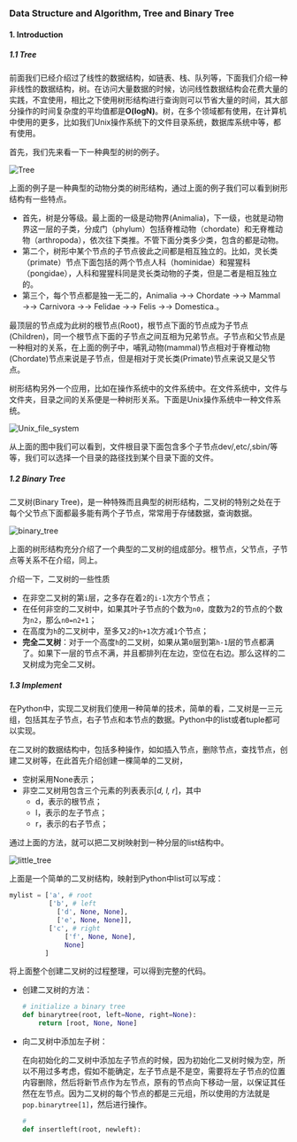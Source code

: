 ### Data Structure and Algorithm, Tree and Binary Tree

#### 1. Introduction

##### 1.1 Tree

前面我们已经介绍过了线性的数据结构，如链表、栈、队列等，下面我们介绍一种非线性的数据结构，树。在访问大量数据的时候，访问线性数据结构会花费大量的实践，不宜使用，相比之下使用树形结构进行查询则可以节省大量的时间，其大部分操作的时间复杂度的平均值都是**O(logN)**。树，在多个领域都有使用，在计算机中使用的更多，比如我们Unix操作系统下的文件目录系统，数据库系统中等，都有使用。

首先，我们先来看一下一种典型的树的例子。

![Tree](https://lynnlaulsl.files.wordpress.com/2016/10/biology.png)

上面的例子是一种典型的动物分类的树形结构，通过上面的例子我们可以看到树形结构有一些特点。

* 首先，树是分等级。最上面的一级是动物界(Animalia)，下一级，也就是动物界这一层的子类，分成门（phylum）包括脊椎动物（chordate）和无脊椎动物（arthropoda），依次往下类推。不管下面分类多少类，包含的都是动物。
* 第二个，树形中某个节点的子节点彼此之间都是相互独立的。比如，灵长类（primate）节点下面包括的两个节点人科（hominidae）和猩猩科（pongidae），人科和猩猩科同是灵长类动物的子类，但是二者是相互独立的。
* 第三个，每个节点都是独一无二的，Animalia →→ Chordate →→ Mammal →→ Carnivora →→ Felidae →→ Felis →→ Domestica.。

 最顶层的节点成为此树的根节点(Root)，根节点下面的节点成为子节点(Children)，同一个根节点下面的子节点之间互相为兄弟节点。子节点和父节点是一种相对的关系，在上面的例子中，哺乳动物(mammal)节点相对于脊椎动物(Chordate)节点来说是子节点，但是相对于灵长类(Primate)节点来说又是父节点。

树形结构另外一个应用，比如在操作系统中的文件系统中。在文件系统中，文件与文件夹，目录之间的关系便是一种树形关系。下面是Unix操作系统中一种文件系统。

![Unix_file_system](https://lynnlaulsl.files.wordpress.com/2016/10/directory.png)

从上面的图中我们可以看到，文件根目录下面包含多个子节点dev/,etc/,sbin/等等，我们可以选择一个目录的路径找到某个目录下面的文件。

##### 1.2 Binary Tree

二叉树(Binary Tree)，是一种特殊而且典型的树形结构，二叉树的特别之处在于每个父节点下面都最多能有两个子节点，常常用于存储数据，查询数据。

![binary_tree](https://lynnlaulsl.files.wordpress.com/2016/10/binary_tree.jpg)

上面的树形结构充分介绍了一个典型的二叉树的组成部分。根节点，父节点，子节点等关系不在介绍，同上。

介绍一下，二叉树的一些性质

* 在非空二叉树的第`i`层，之多存在着`2`的`i-1`次方个节点；
* 在任何非空的二叉树中，如果其叶子节点的个数为`n0`，度数为2的节点的个数为`n2`，那么`n0=n2+1`；
* 在高度为`h`的二叉树中，至多又`2`的`h+1`次方减`1`个节点；
* **完全二叉树**：对于一个高度`h`的二叉树，如果从第`0`层到第`h-1`层的节点都满了。如果下一层的节点不满，并且都排列在左边，空位在右边。那么这样的二叉树成为完全二叉树。

##### 1.3 Implement

在Python中，实现二叉树我们使用一种简单的技术，简单的看，二叉树是一三元组，包括其左子节点，右子节点和本节点的数据。Python中的list或者tuple都可以实现。

在二叉树的数据结构中，包括多种操作，如如插入节点，删除节点，查找节点，创建二叉树等，在此首先介绍创建一棵简单的二叉树，

* 空树采用None表示；
* 非空二叉树用包含三个元素的列表表示[*d, l, r*]，其中
  * d，表示的根节点；
  * l，表示的左子节点；
  * r，表示的右子节点；

通过上面的方法，就可以把二叉树映射到一种分层的list结构中。

![little_tree](https://lynnlaulsl.files.wordpress.com/2016/10/smalltree.png)

上面是一个简单的二叉树结构，映射到Python中list可以写成：

```python
mylist = ['a', # root 
          ['b', # left
            ['d', None, None], 
            ['e', None, None]], 
          ['c', # right
              ['f', None, None], 
              None] 
         ]
```

将上面整个创建二叉树的过程整理，可以得到完整的代码。

* 创建二叉树的方法：

  ```python
  # initialize a binary tree 
  def binarytree(root, left=None, right=None):
      return [root, None, None]
  ```

* 向二叉树中添加左子树：

  在向初始化的二叉树中添加左子节点的时候，因为初始化二叉树时候为空，所以不用过多考虑，假如不能确定，左子节点是不是空，需要将左子节点的位置内容删除，然后将新节点作为左节点，原有的节点向下移动一层，以保证其任然在左节点。因为二叉树的每个节点的都是三元组，所以使用的方法就是`pop.binarytree[1]`，然后进行操作。

  ```python
  #
  def insertleft(root, newleft):
      
  ```

  ​